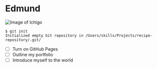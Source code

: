 # Edmund
![Image of Ichigo](https://th.bing.com/th/id/R.05965e9fb8c53165652dc2f1eb9a4f71?rik=mHeVmodSzK34pg&riu=http%3a%2f%2f2.bp.blogspot.com%2f-u7I96kZrqPw%2fUXTtghrDmzI%2fAAAAAAAAVXA%2fsoYSsmAMbG4%2fs1600%2fKurosakiIchigoBleach.png&ehk=1S9OWxrpXDSNMCyM%2fXvmIHpTfa3H5Z5JO6suxBdurHE%3d&risl=&pid=ImgRaw&r=0)
```
$ git init
Initialized empty Git repository in /Users/skills/Projects/recipe-repository/.git/
```
- [ ] Turn on GitHub Pages
- [ ] Outline my portfolio
- [ ] Introduce myself to the world
